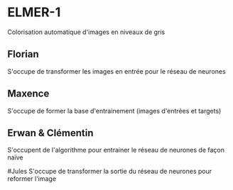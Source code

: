 # ELMER-1
Colorisation automatique d'images en niveaux de gris

## Florian
S'occupe de transformer les images en entrée pour le réseau de neurones

## Maxence
S'occupe de former la base d'entrainement (images d'entrées et targets)

## Erwan & Clémentin
S'occupent de l'algorithme pour entrainer le réseau de neurones de façon naïve

#Jules
S'occupe de transformer la sortie du réseau de neurones pour reformer l'image